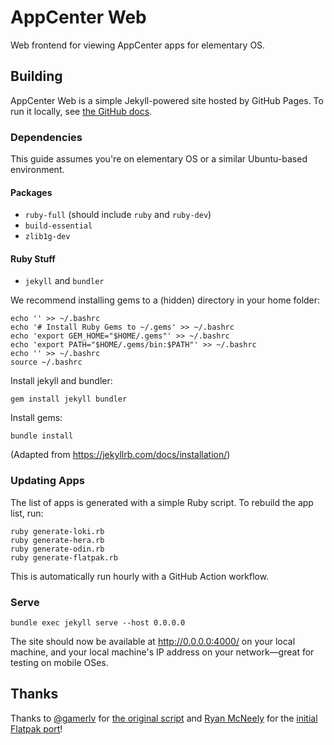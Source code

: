 # AppCenter Web

Web frontend for viewing AppCenter apps for elementary OS.

## Building

AppCenter Web is a simple Jekyll-powered site hosted by GitHub Pages. To run it locally, see [the GitHub docs](https://help.github.com/articles/setting-up-your-github-pages-site-locally-with-jekyll/).

### Dependencies

This guide assumes you're on elementary OS or a similar Ubuntu-based environment.

#### Packages

- `ruby-full` (should include `ruby` and `ruby-dev`)
- `build-essential`
- `zlib1g-dev`

#### Ruby Stuff

- `jekyll` and `bundler`

We recommend installing gems to a (hidden) directory in your home folder:

```shell
echo '' >> ~/.bashrc
echo '# Install Ruby Gems to ~/.gems' >> ~/.bashrc
echo 'export GEM_HOME="$HOME/.gems"' >> ~/.bashrc
echo 'export PATH="$HOME/.gems/bin:$PATH"' >> ~/.bashrc
echo '' >> ~/.bashrc
source ~/.bashrc
```

Install jekyll and bundler:

```shell
gem install jekyll bundler
```

Install gems:

```shell
bundle install
```

(Adapted from https://jekyllrb.com/docs/installation/)

### Updating Apps

The list of apps is generated with a simple Ruby script. To rebuild the app list, run:

```shell
ruby generate-loki.rb
ruby generate-hera.rb
ruby generate-odin.rb
ruby generate-flatpak.rb
```

This is automatically run hourly with a GitHub Action workflow.

### Serve

```shell
bundle exec jekyll serve --host 0.0.0.0
```

The site should now be available at http://0.0.0.0:4000/ on your local machine, and your local machine's IP address on your network—great for testing on mobile OSes.

## Thanks

Thanks to [@gamerlv](https://github.com/gamerlv) for [the original script](https://gist.github.com/gamerlv/4bb5e59415f239e8c79ff1d473e54520) and [Ryan McNeely](https://github.com/RMcNeely) for the [initial Flatpak port](https://github.com/elementary/appcenter-web/pull/58)!
